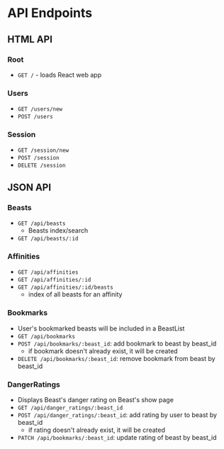 # API Endpoints

## HTML API

### Root

- `GET /` - loads React web app

### Users

- `GET /users/new`
- `POST /users`

### Session

- `GET /session/new`
- `POST /session`
- `DELETE /session`

## JSON API

### Beasts

- `GET /api/beasts`
  - Beasts index/search
- `GET /api/beasts/:id`

### Affinities

- `GET /api/affinities`
- `GET /api/affinities/:id`
- `GET /api/affinities/:id/beasts`
  - index of all beasts for an affinity

### Bookmarks

- User's bookmarked beasts will be included in a BeastList
- `GET /api/bookmarks`
- `POST /api/bookmarks/:beast_id`: add bookmark to beast by beast_id
  - if bookmark doesn't already exist, it will be created
- `DELETE /api/bookmarks/:beast_id`: remove bookmark from beast by beast_id

### DangerRatings

- Displays Beast's danger rating on Beast's show page
- `GET /api/danger_ratings/:beast_id`
- `POST /api/danger_ratings/:beast_id`: add rating by user to beast by beast_id
  - if rating doesn't already exist, it will be created
- `PATCH /api/bookmarks/:beast_id`: update rating of beast by beast_id
